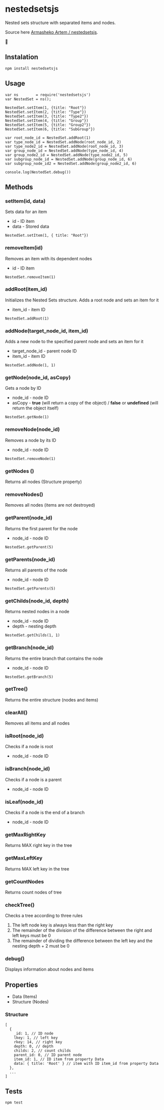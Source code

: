 # nestedsetsjs
 Nested sets structure with separated items and nodes.

 Source here [Armasheko Artem / nestedsetsjs](https://github.com/orxtime/nestedsetsjs).

:evergreen_tree:

## Instalation

```
npm install nestedsetsjs
```

## Usage

```
var ns        = require('nestedsetsjs')
var NestedSet = ns();

NestedSet.setItem(1, {title: "Root"})
NestedSet.setItem(2, {title: "Type"})
NestedSet.setItem(3, {title: "Type2"})
NestedSet.setItem(4, {title: "Group"})
NestedSet.setItem(5, {title: "Group2"})
NestedSet.setItem(6, {title: "SubGroup"})

var root_node_id = NestedSet.addRoot(1)
var type_node_id = NestedSet.addNode(root_node_id, 2)
var type_node2_id = NestedSet.addNode(root_node_id, 3)
var group_node_id = NestedSet.addNode(type_node_id, 4)
var group_node2_id = NestedSet.addNode(type_node2_id, 5)
var subgroup_node_id = NestedSet.addNode(group_node_id, 6)
var subgroup_node_id2 = NestedSet.addNode(group_node2_id, 6)

console.log(NestedSet.debug())
```

## Methods


### setItem(id, data)
Sets data for an item
- id - ID item
- data - Stored data

```
NestedSet.setItem(1, { title: "Root"})
```



### removeItem(id)
Removes an item with its dependent nodes
- id - ID item

```
NestedSet.removeItem(1)
```


### addRoot(item_id)
Initializes the Nested Sets structure. Adds a root node and sets an item for it
- item_id - item ID

```
NestedSet.addRoot(1)
```


### addNode(target_node_id, item_id)
Adds a new node to the specified parent node and sets an item for it
- target_node_id - parent node ID
- item_id - item ID

```
NestedSet.addNode(1, 1)
```


### getNode(node_id, asCopy)
Gets a node by ID
- node_id - node ID
- asCopy - **true** (will return a copy of the object) / **false** or **undefined** (will return the object itself)

```
NestedSet.getNode(1)
```


### removeNode(node_id)
Removes a node by its ID
- node_id - node ID

```
NestedSet.removeNode(1)
```



### getNodes ()
Returns all nodes (Structure property)


### removeNodes()
Removes all nodes (items are not destroyed)



### getParent(node_id)
Returns the first parent for the node
- node_id - node ID

```
NestedSet.getParent(5)
```


### getParents(node_id)
Returns all parents of the node
- node_id - node ID

```
NestedSet.getParents(5)
```


### getChilds(node_id, depth)
Returns nested nodes in a node
- node_id - node ID
- depth - nesting depth

```
NestedSet.getChilds(1, 1)
```


### getBranch(node_id)
Returns the entire branch that contains the node
- node_id - node ID

```
NestedSet.getBranch(5)
```


### getTree()
Returns the entire structure (nodes and items)


### clearAll()
Removes all items and all nodes


### isRoot(node_id)
Checks if a node is root
- node_id - node ID


### isBranch(node_id)
Checks if a node is a parent
- node_id - node ID


### isLeaf(node_id)
Checks if a node is the end of a branch
- node_id - node ID

### getMaxRightKey
Returns MAX right key in the tree

### getMaxLeftKey
Returns MAX left key in the tree

### getCountNodes
Returns count nodes of tree


### checkTree()
Checks a tree according to three rules
1) The left node key is always less than the right key
2) The remainder of the division of the difference between the right and left keys must be 0
3) The remainder of dividing the difference between the left key and the nesting depth + 2 must be 0


### debug()
Displays information about nodes and items


## Properties
- Data (Items)
- Structure (Nodes)

### Structure
```
[
  {
    _id: 1, // ID node
    lkey: 1, // left key
    rkey: 14, // right key
    depth: 0, // depth
    childs: 2, // count childs
    parent_id: 0, // ID parent node
    item_id: 1, // ID item from property Data
    data: { title: 'Root' } // item with ID item_id from property Data
  },
  ...
]
```

## Tests
```
npm test
```